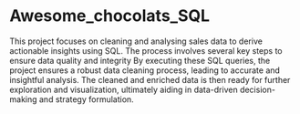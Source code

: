 # Awesome_chocolats_SQL
This project focuses on cleaning and analysing sales data to derive actionable insights using SQL. 
The process involves several key steps to ensure data quality and integrity
By executing these SQL queries, the project ensures a robust data cleaning process,
leading to accurate and insightful analysis. 
The cleaned and enriched data is then ready for further exploration and visualization, 
ultimately aiding in data-driven decision-making and strategy formulation.

